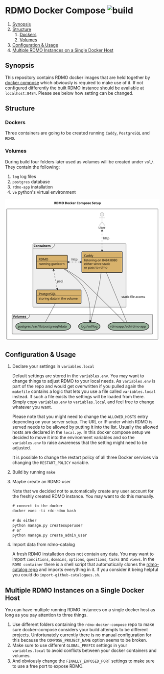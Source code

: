 # RDMO Docker Compose ![build](https://github.com/rdmorganiser/rdmo-docker-compose/actions/workflows/build.yaml/badge.svg)

<!--- mdtoc: toc begin -->

1. [Synopsis](#synopsis)
2. [Structure](#structure)
   1. [Dockers](#dockers)
   2. [Volumes](#volumes)
3. [Configuration & Usage](#configuration---usage)
4. [Multiple RDMO Instances on a Single Docker Host](#multiple-rdmo-instances-on-a-single-docker-host)<!--- mdtoc: toc end -->

## Synopsis

This repository contains RDMO docker images that are held together by [docker compose](https://github.com/docker/compose/releases) which obviously is required to make use of it. If not configured differently the built RDMO instance should be available at `localhost:8484`. Please see below how setting can be changed.

## Structure

### Dockers

Three containers are going to be created running `Caddy`, `PostgreSQL` and `RDMO`.

### Volumes

During build four folders later used as volumes will be created under `vol/`. They contain the following:

1. `log` log files
2. `postgres` database
3. `rdmo-app` installation
4. `ve` python's virtual environment

![](./graph/architecture.svg)

## Configuration & Usage
1. Declare your settings in `variables.local`

   Default settings are stored in the `variables.env`. You may want to change things to adjust RDMO to your local needs. As `variables.env` is part of the repo and would get overwritten if you pulled again the `makefile` contains a logic that lets you use a file called `variables.local` instead. If such a file exists the settings will be loaded from there. Simply copy `variables.env` to `variables.local` and feel free to change whatever you want.

   Please note that you might need to change the `ALLOWED_HOSTS` entry depending on your server setup. The URL or IP under which RDMO is served needs to be allowed by putting it into the list. Usually the allowed hosts are declared in the `local.py`. In this docker compose setup we decided to move it into the environment variables and so the `variables.env` to raise awareness that the setting might need to be adjusted.

   It is possible to change the restart policy of all three Docker services via changing the `RESTART_POLICY` variable.

2. Build by running `make`

3. Maybe create an RDMO user

   Note that we decided not to automatically create any user account for the freshly created RDMO instance. You may want to do this manually.

   ```shell
   # connect to the docker
   docker exec -ti rdc-rdmo bash

   # do either
   python manage.py createsuperuser
   # or
   python manage.py create_admin_user
   ```

4. Import data from rdmo-catalog

   A fresh RDMO installation does not contain any data. You may want to import `conditions`, `domains`, `options`, `questions`, `tasks` and `views`. In the `RDMO container` there is a shell script that automatically clones the [rdmo-catalog repo](https://github.com/rdmorganiser/rdmo-catalog) and imports everything in it. If you consider it being helpful you could do `import-github-catalogues.sh`.

## Multiple RDMO Instances on a Single Docker Host

You can have multiple running RDMO instances on a single docker host as long as you pay attention to three things.

1. Use different folders containing the `rdmo-docker-compose` repo to make sure docker-compose considers your build attempts to be different projects. Unfortunately currently there is no manual configuration for this because the `COMPOSE_PROJECT_NAME` option seems to be broken.
2. Make sure to use different `GLOBAL_PREFIX` settings in your `variables.local` to avoid conflicts between your docker containers and volumes.
3. And obviously change the `FINALLY_EXPOSED_PORT` settings to make sure to use a free port to expose RDMO.
